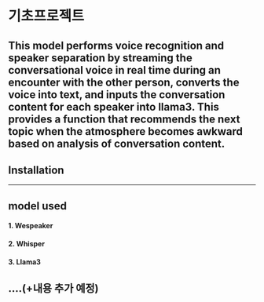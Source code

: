 # 기초프로젝트

This model performs voice recognition and speaker separation by streaming the conversational voice in real time during an encounter with the other person, converts the voice into text, and inputs the conversation content for each speaker into llama3. This provides a function that recommends the next topic when the atmosphere becomes awkward based on analysis of conversation content.
---
## Installation

---
## model used
#### 1. Wespeaker


#### 2. Whisper


#### 3. Llama3


....(+내용 추가 예정)
---


